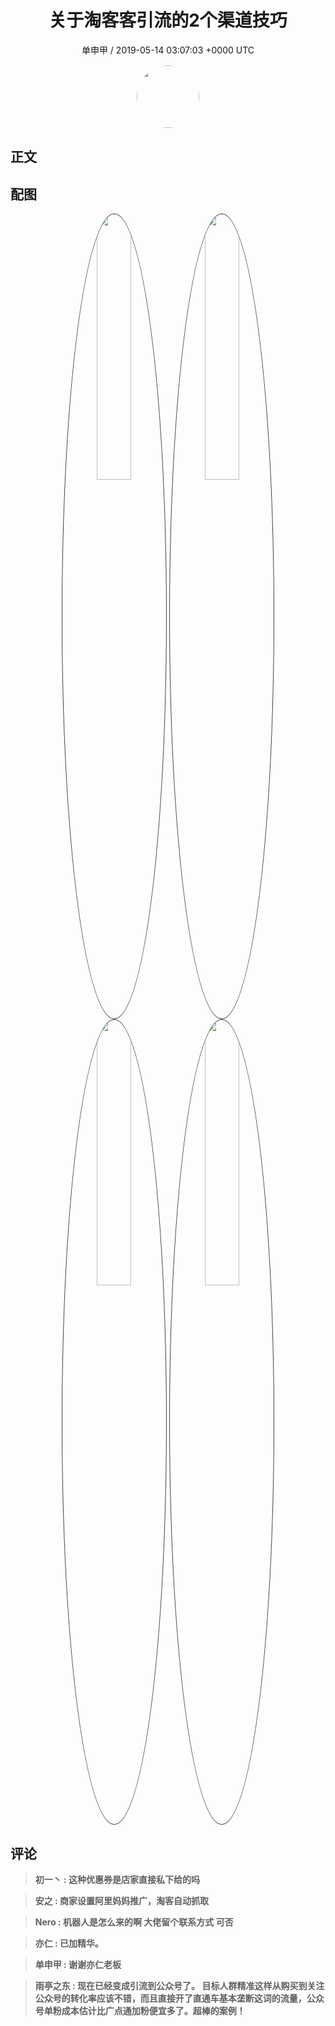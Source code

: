 <h1 align="center">关于淘客客引流的2个渠道技巧 </h1>
<p align="center">
    <a>单申甲 / 2019-05-14 03:07:03 &#43;0000 UTC</a>
</p>

<div align="center">
    <img src="https://images.zsxq.com/FkczeaGnnKPHRgomtFuo7752V94Z?e=1590940799&amp;token=kIxbL07-8jAj8w1n4s9zv64FuZZNEATmlU_Vm6zD:jHfShT2b1knq1NOE4aVfK9VEQhU=" width="100" height="100" style="border:1px solid;border-radius:50%; color:#ffffff"/>
</div>

## 正文

<div>

</div>

## 配图
<div class="image" align="center">

<img src="https://images.zsxq.com/FiPKVjiHmLxTr-gl2N_q4UPiBVjl?e=1590940799&amp;token=kIxbL07-8jAj8w1n4s9zv64FuZZNEATmlU_Vm6zD:cmqTzc37gVoUxd-_a-fZ2rIaljk=" width="33%" height="33%" style="border:1px solid;border-radius:50%; color:#3c3f41"/>

<img src="https://images.zsxq.com/FhNIvLKqQzdo1xMrzjk71sVYfxEi?imageMogr2/auto-orient/thumbnail/800x/format/jpg/blur/1x0/quality/75&amp;e=1590940799&amp;token=kIxbL07-8jAj8w1n4s9zv64FuZZNEATmlU_Vm6zD:2npPb1-fa2mcdbl9ajxZg0bUnBA=" width="33%" height="33%" style="border:1px solid;border-radius:50%; color:#3c3f41"/>

<img src="https://images.zsxq.com/FqHG3j9URz5vwVQCCA7h5LCIUc3s?e=1590940799&amp;token=kIxbL07-8jAj8w1n4s9zv64FuZZNEATmlU_Vm6zD:_DSdNGAVVcpoogKZRVP3sWtI-0U=" width="33%" height="33%" style="border:1px solid;border-radius:50%; color:#3c3f41"/>

<img src="https://images.zsxq.com/FsvMWD5RR-BYqG_eUSt89BYDot-s?imageMogr2/auto-orient/thumbnail/800x/format/jpg/blur/1x0/quality/75&amp;e=1590940799&amp;token=kIxbL07-8jAj8w1n4s9zv64FuZZNEATmlU_Vm6zD:ylO5xAL1elzUmf5olnK0W3HpX8U=" width="33%" height="33%" style="border:1px solid;border-radius:50%; color:#3c3f41"/>

</div>

## 评论

<div align="left">
<div>

<blockquote >
<span> <strong>初一丶 : 这种优惠券是店家直接私下给的吗 </strong></span>
</blockquote>

<blockquote >
<span> <strong>安之 : 商家设置阿里妈妈推广，淘客自动抓取 </strong></span>
</blockquote>

<blockquote >
<span> <strong>Nero : 机器人是怎么来的啊 大佬留个联系方式 可否 </strong></span>
</blockquote>

<blockquote >
<span> <strong>亦仁 : 已加精华。 </strong></span>
</blockquote>

<blockquote >
<span> <strong>单申甲 : 谢谢亦仁老板 </strong></span>
</blockquote>

<blockquote >
<span> <strong>雨亭之东 : 现在已经变成引流到公众号了。
目标人群精准这样从购买到关注公众号的转化率应该不错，而且直接开了直通车基本垄断这词的流量，公众号单粉成本估计比广点通加粉便宜多了。超棒的案例！ </strong></span>
</blockquote>

</div>
</div>